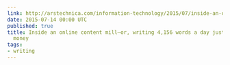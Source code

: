 ```yaml
---
link: http://arstechnica.com/information-technology/2015/07/inside-an-online-content-mill-or-writing-4156-words-a-day-just-to-earn-lunch-money/
date: 2015-07-14 00:00 UTC
published: true
title: Inside an online content mill—or, writing 4,156 words a day just to earn lunch
  money
tags:
- writing
---
```



